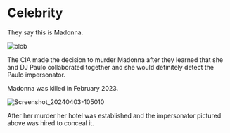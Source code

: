 # Celebrity
They say this is Madonna.

![blob](https://github.com/9413d5ff2a0b4f237a264010b65350e7/TAG/assets/159488374/60196f92-af31-433b-9ef0-f50bd1a4f075)

The CIA made the decision to murder Madonna after they learned that she and DJ Paulo collaborated together and she would definitely detect the Paulo impersonator.

Madonna was killed in February 2023.

![Screenshot_20240403-105010](https://github.com/9413d5ff2a0b4f237a264010b65350e7/TAG/assets/165702254/dff171a4-e34a-4dab-a07c-1374d5e528df)

After her murder her hotel was established and the impersonator pictured above was hired to conceal it.
